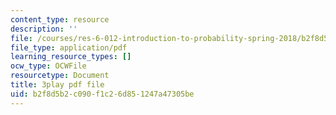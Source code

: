 ```yaml
---
content_type: resource
description: ''
file: /courses/res-6-012-introduction-to-probability-spring-2018/b2f8d5b2c090f1c26d851247a47305be_GDJFLfmyb20.pdf
file_type: application/pdf
learning_resource_types: []
ocw_type: OCWFile
resourcetype: Document
title: 3play pdf file
uid: b2f8d5b2-c090-f1c2-6d85-1247a47305be
---
```

